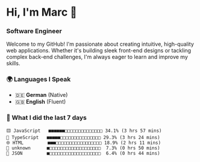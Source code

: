 # Hi, I'm Marc 👋 
### Software Engineer

Welcome to my GitHub! I'm passionate about creating intuitive, high-quality web applications. Whether it's building sleek front-end designs or tackling complex back-end challenges, I'm always eager to learn and improve my skills.  

### 🌍 Languages I Speak  
- 🇩🇪 **German** (Native)  
- 🇬🇧 **English** (Fluent)

### 🤯 What I did the last 7 days

```
🟨 JavaScript   ■■■■■■□□□□□□□□□□□□□□ 34.1% (3 hrs 57 mins)
🔷 TypeScript   ■■■■■□□□□□□□□□□□□□□□ 29.3% (3 hrs 24 mins)
🌐 HTML         ■■■□□□□□□□□□□□□□□□□□ 18.9% (2 hrs 11 mins)
📄 unknown      ■□□□□□□□□□□□□□□□□□□□  7.3% (0 hrs 50 mins)
📄 JSON         ■□□□□□□□□□□□□□□□□□□□  6.4% (0 hrs 44 mins)
```